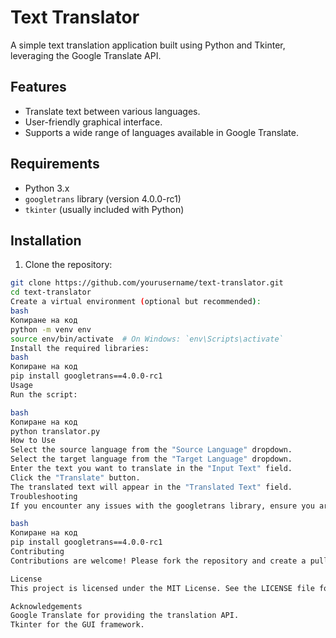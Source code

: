 # Text Translator

A simple text translation application built using Python and Tkinter, leveraging the Google Translate API.

## Features

- Translate text between various languages.
- User-friendly graphical interface.
- Supports a wide range of languages available in Google Translate.

## Requirements

- Python 3.x
- `googletrans` library (version 4.0.0-rc1)
- `tkinter` (usually included with Python)

## Installation

1. Clone the repository:

```bash
git clone https://github.com/yourusername/text-translator.git
cd text-translator
Create a virtual environment (optional but recommended):
bash
Копиране на код
python -m venv env
source env/bin/activate  # On Windows: `env\Scripts\activate`
Install the required libraries:
bash
Копиране на код
pip install googletrans==4.0.0-rc1
Usage
Run the script:

bash
Копиране на код
python translator.py
How to Use
Select the source language from the "Source Language" dropdown.
Select the target language from the "Target Language" dropdown.
Enter the text you want to translate in the "Input Text" field.
Click the "Translate" button.
The translated text will appear in the "Translated Text" field.
Troubleshooting
If you encounter any issues with the googletrans library, ensure you are using the correct version:

bash
Копиране на код
pip install googletrans==4.0.0-rc1
Contributing
Contributions are welcome! Please fork the repository and create a pull request with your changes.

License
This project is licensed under the MIT License. See the LICENSE file for details.

Acknowledgements
Google Translate for providing the translation API.
Tkinter for the GUI framework.
